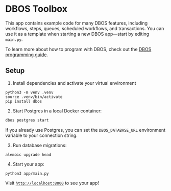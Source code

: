 # DBOS Toolbox

This app contains example code for many DBOS features, including workflows, steps, queues, scheduled workflows, and transactions.
You can use it as a template when starting a new DBOS app&mdash;start by editing `main.py`.

To learn more about how to program with DBOS, check out the [DBOS programming guide](https://docs.dbos.dev/python/programming-guide).

## Setup

1. Install dependencies and activate your virtual environment

```shell
python3 -m venv .venv
source .venv/bin/activate
pip install dbos
```

2. Start Postgres in a local Docker container:

```bash
dbos postgres start
```

If you already use Postgres, you can set the `DBOS_DATABASE_URL` environment variable to your connection string.

3. Run database migrations:

```shell
alembic upgrade head
```

4. Start your app:

```shell
python3 app/main.py
```

Visit [`http://localhost:8000`](http://localhost:8000) to see your app!
